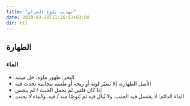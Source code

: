 ```yaml
---
title: "تهذيب بلوغ المرام"
date: 2020-03-20T11:26:53+03:00
dir: rtl
---
```


## الطهارة
### الماء
- البحر: طهور ماؤه، حل ميتته
- اﻷصل الطهارة، إلا بتغيّر لونه أو ريحه أو طعمه بنجاسة تحدث فيه
- إذا كان قلتين لم يحمل الخبث / لم ينجس
- الماء الدائم: لا يغتسل فيه الجنب، ولا يُبال فيه ثم يُتوضّأ منه / فيه. _والماء لا يجنب_